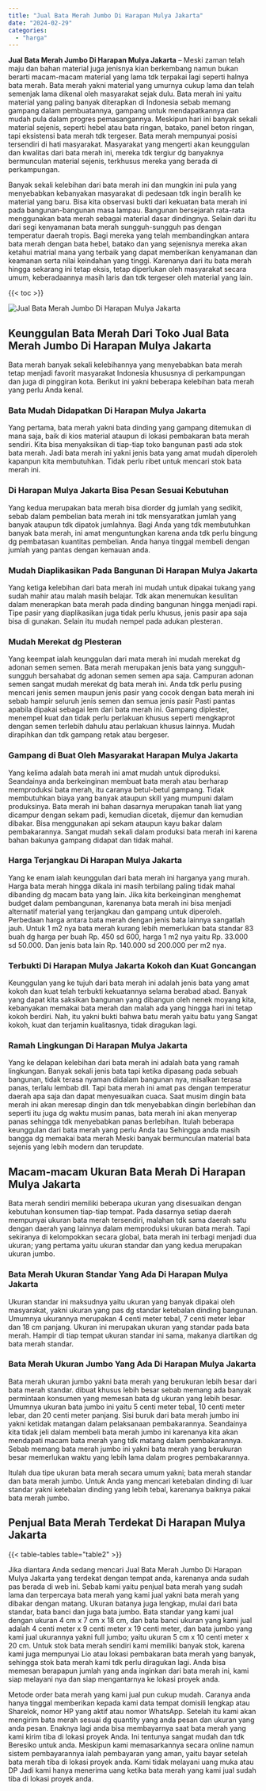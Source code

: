 ```yaml
---
title: "Jual Bata Merah Jumbo Di Harapan Mulya Jakarta"
date: "2024-02-29"
categories: 
  - "harga"
---
```


**Jual Bata Merah Jumbo Di Harapan Mulya Jakarta** – Meski zaman telah maju dan bahan material juga jenisnya kian berkembang namun bukan berarti macam-macam material yang lama tdk terpakai lagi seperti halnya bata merah. Bata merah yakni material yang umurnya cukup lama dan telah semenjak lama dikenal oleh masyarakat sejak dulu. Bata merah ini yaitu material yang paling banyak diterapkan di Indonesia sebab memang gampang dalam pembuatannya, gampang untuk mendapatkannya dan mudah pula dalam progres pemasangannya. Meskipun hari ini banyak sekali material sejenis, seperti hebel atau bata ringan, batako, panel beton ringan, tapi eksistensi bata merah tdk tergeser. Bata merah mempunyai posisi tersendiri di hati masyarakat. Masyarakat yang mengerti akan keunggulan dan kwalitas dari bata merah ini, mereka tdk tergiur dg banyaknya bermunculan material sejenis, terkhusus mereka yang berada di perkampungan.

Banyak sekali kelebihan dari bata merah ini dan mungkin ini pula yang menyebabkan kebanyakan masyarakat di pedesaan tdk ingin beralih ke material yang baru. Bisa kita observasi bukti dari kekuatan bata merah ini pada bangunan-bangunan masa lampau. Bangunan bersejarah rata-rata menggunakan bata merah sebagai material dasar dindingnya. Selain dari itu dari segi kenyamanan bata merah sungguh-sungguh pas dengan temperatur daerah tropis. Bagi mereka yang telah membandingkan antara bata merah dengan bata hebel, batako dan yang sejenisnya mereka akan ketahui matrial mana yang terbaik yang dapat memberikan kenyamanan dan keamanan serta nilai keindahan yang tinggi. Karenanya dari itu bata merah hingga sekarang ini tetap eksis, tetap diperlukan oleh masyarakat secara umum, keberadaannya masih laris dan tdk tergeser oleh material yang lain.

{{< toc >}}

![Jual Bata Merah Jumbo Di Harapan Mulya Jakarta](/images/jual-bata-merah-13.png)

## Keunggulan Bata Merah Dari Toko Jual Bata Merah Jumbo Di Harapan Mulya Jakarta

Bata merah banyak sekali kelebihannya yang menyebabkan bata merah tetap menjadi favorit masyarakat Indonesia khususnya di perkampungan dan juga di pinggiran kota. Berikut ini yakni beberapa kelebihan bata merah yang perlu Anda kenal.

### Bata Mudah Didapatkan Di Harapan Mulya Jakarta

Yang pertama, bata merah yakni bata dinding yang gampang ditemukan di mana saja, baik di kios material ataupun di lokasi pembakaran bata merah sendiri. Kita bisa menyaksikan di tiap-tiap toko bangunan pasti ada stok bata merah. Jadi bata merah ini yakni jenis bata yang amat mudah diperoleh kapanpun kita membutuhkan. Tidak perlu ribet untuk mencari stok bata merah ini.

### Di Harapan Mulya Jakarta Bisa Pesan Sesuai Kebutuhan

Yang kedua merupakan bata merah bisa diorder dg jumlah yang sedikit, sebab dalam pembelian bata merah ini tdk mensyaratkan jumlah yang banyak ataupun tdk dipatok jumlahnya. Bagi Anda yang tdk membutuhkan banyak bata merah, ini amat menguntungkan karena anda tdk perlu bingung dg pembatasan kuantitas pembelian. Anda hanya tinggal membeli dengan jumlah yang pantas dengan kemauan anda.

### Mudah Diaplikasikan Pada Bangunan Di Harapan Mulya Jakarta

Yang ketiga kelebihan dari bata merah ini mudah untuk dipakai tukang yang sudah mahir atau malah masih belajar. Tdk akan menemukan kesulitan dalam menerapkan bata merah pada dinding bangunan hingga menjadi rapi. Tipe pasir yang diaplikasikan juga tidak perlu khusus, jenis pasir apa saja bisa di gunakan. Selain itu mudah nempel pada adukan plesteran.

### Mudah Merekat dg Plesteran

Yang keempat ialah keunggulan dari mata merah ini mudah merekat dg adonan semen semen. Bata merah merupakan jenis bata yang sungguh-sungguh bersahabat dg adonan semen semen apa saja. Campuran adonan semen sangat mudah merekat dg bata merah ini. Anda tdk perlu pusing mencari jenis semen maupun jenis pasir yang cocok dengan bata merah ini sebab hampir seluruh jenis semen dan semua jenis pasir Pasti pantas apabila dipakai sebagai lem dari bata merah ini. Gampang diplester, menempel kuat dan tidak perlu perlakuan khusus seperti mengkaprot dengan semen terlebih dahulu atau perlakuan khusus lainnya. Mudah dirapihkan dan tdk gampang retak atau bergeser.

### Gampang di Buat Oleh Masyarakat Harapan Mulya Jakarta

Yang kelima adalah bata merah ini amat mudah untuk diproduksi. Seandainya anda berkeinginan membuat bata merah atau berharap memproduksi bata merah, itu caranya betul-betul gampang. Tidak membutuhkan biaya yang banyak ataupun skill yang mumpuni dalam produksinya. Bata merah ini bahan dasarnya merupakan tanah liat yang dicampur dengan sekam padi, kemudian dicetak, dijemur dan kemudian dibakar. Bisa menggunakan api sekam ataupun kayu bakar dalam pembakarannya. Sangat mudah sekali dalam produksi bata merah ini karena bahan bakunya gampang didapat dan tidak mahal.

### Harga Terjangkau Di Harapan Mulya Jakarta

Yang ke enam ialah keunggulan dari bata merah ini harganya yang murah. Harga bata merah hingga dikala ini masih terbilang paling tidak mahal dibanding dg macam bata yang lain. Jika kita berkeinginan menghemat budget dalam pembangunan, karenanya bata merah ini bisa menjadi alternatif material yang terjangkau dan gampang untuk diperoleh. Perbedaan harga antara bata merah dengan jenis bata lainnya sangatlah jauh. Untuk 1 m2 nya bata merah kurang lebih memerlukan bata standar 83 buah dg harga per buah Rp. 450 sd 600, harga 1 m2 nya yaitu Rp. 33.000 sd 50.000. Dan jenis bata lain Rp. 140.000 sd 200.000 per m2 nya.

### Terbukti Di Harapan Mulya Jakarta Kokoh dan Kuat Goncangan

Keunggulan yang ke tujuh dari bata merah ini adalah jenis bata yang amat kokoh dan kuat telah terbukti kekuatannya selama berabad abad. Banyak yang dapat kita saksikan bangunan yang dibangun oleh nenek moyang kita, kebanyakan memakai bata merah dan malah ada yang hingga hari ini tetap kokoh berdiri. Nah, itu yakni bukti bahwa batu merah yaitu batu yang Sangat kokoh, kuat dan terjamin kualitasnya, tidak diragukan lagi.

### Ramah Lingkungan Di Harapan Mulya Jakarta

Yang ke delapan kelebihan dari bata merah ini adalah bata yang ramah lingkungan. Banyak sekali jenis bata tapi ketika dipasang pada sebuah bangunan, tidak terasa nyaman didalam bangunan nya, misalkan terasa panas, terlalu lembab dll. Tapi bata merah ini amat pas dengan temperatur daerah apa saja dan dapat menyesuaikan cuaca. Saat musim dingin bata merah ini akan meresap dingin dan tdk menyebabkan dingin berlebihan dan seperti itu juga dg waktu musim panas, bata merah ini akan menyerap panas sehingga tdk menyebabkan panas berlebihan. Itulah beberapa keunggulan dari bata merah yang perlu Anda tau Sehingga anda masih bangga dg memakai bata merah Meski banyak bermunculan material bata sejenis yang lebih modern dan terupdate.

## Macam-macam Ukuran Bata Merah Di Harapan Mulya Jakarta

Bata merah sendiri memiliki beberapa ukuran yang disesuaikan dengan kebutuhan konsumen tiap-tiap tempat. Pada dasarnya setiap daerah mempunyai ukuran bata merah tersendiri, malahan tdk sama daerah satu dengan daerah yang lainnya dalam memproduksi ukuran bata merah. Tapi sekiranya di kelompokkan secara global, bata merah ini terbagi menjadi dua ukuran; yang pertama yaitu ukuran standar dan yang kedua merupakan ukuran jumbo.

### Bata Merah Ukuran Standar Yang Ada Di Harapan Mulya Jakarta

Ukuran standar ini maksudnya yaitu ukuran yang banyak dipakai oleh masyarakat, yakni ukuran yang pas dg standar ketebalan dinding bangunan. Umumnya ukurannya merupakan 4 centi meter tebal, 7 centi meter lebar dan 18 cm panjang. Ukuran ini merupakan ukuran yang standar pada bata merah. Hampir di tiap tempat ukuran standar ini sama, makanya diartikan dg bata merah standar.

### Bata Merah Ukuran Jumbo Yang Ada Di Harapan Mulya Jakarta

Bata merah ukuran jumbo yakni bata merah yang berukuran lebih besar dari bata merah standar. dibuat khusus lebih besar sebab memang ada banyak permintaan konsumen yang memesan bata dg ukuran yang lebih besar. Umumnya ukuran bata jumbo ini yaitu 5 centi meter tebal, 10 centi meter lebar, dan 20 centi meter panjang. Sisi buruk dari bata merah jumbo ini yakni ketidak matangan dalam pelaksanaan pembakarannya. Seandainya kita tidak jeli dalam membeli bata merah jumbo ini karenanya kita akan mendapati macam bata merah yang tdk matang dalam pembakarannya. Sebab memang bata merah jumbo ini yakni bata merah yang berukuran besar memerlukan waktu yang lebih lama dalam progres pembakarannya.

Itulah dua tipe ukuran bata merah secara umum yakni; bata merah standar dan bata merah jumbo. Untuk Anda yang mencari ketebalan dinding di luar standar yakni ketebalan dinding yang lebih tebal, karenanya baiknya pakai bata merah jumbo.

## Penjual Bata Merah Terdekat Di Harapan Mulya Jakarta

{{< table-tables table="table2" >}}

Jika diantara Anda sedang mencari Jual Bata Merah Jumbo Di Harapan Mulya Jakarta yang terdekat dengan tempat anda, karenanya anda sudah pas berada di web ini. Sebab kami yaitu penjual bata merah yang sudah lama dan terpercaya bata merah yang kami jual yakni bata merah yang dibakar dengan matang. Ukuran batanya juga lengkap, mulai dari bata standar, bata banci dan juga bata jumbo. Bata standar yang kami jual dengan ukuran 4 cm x 7 cm x 18 cm, dan bata banci ukuran yang kami jual adalah 4 centi meter x 9 centi meter x 19 centi meter, dan bata jumbo yang kami jual ukurannya yakni full jumbo; yaitu ukuran 5 cm x 10 centi meter x 20 cm. Untuk stok bata merah sendiri kami memiliki banyak stok, karena kami juga mempunyai Lio atau lokasi pembakaran bata merah yang banyak, sehingga stok bata merah kami tdk perlu diragukan lagi. Anda bisa memesan berapapun jumlah yang anda inginkan dari bata merah ini, kami siap melayani nya dan siap mengantarnya ke lokasi proyek anda.

Metode order bata merah yang kami jual pun cukup mudah. Caranya anda hanya tinggal memberikan kepada kami data tempat domisili lengkap atau Sharelok, nomor HP yang aktif atau nomor WhatsApp. Setelah itu kami akan mengirim bata merah sesuai dg quantity yang anda pesan dan ukuran yang anda pesan. Enaknya lagi anda bisa membayarnya saat bata merah yang kami kirim tiba di lokasi proyek Anda. Ini tentunya sangat mudah dan tdk Beresiko untuk anda. Meskipun kami memasarkannya secara online namun sistem pembayarannya ialah pembayaran yang aman, yaitu bayar setelah bata merah tiba di lokasi proyek anda. Kami tidak melayani uang muka atau DP Jadi kami hanya menerima uang ketika bata merah yang kami jual sudah tiba di lokasi proyek anda.
